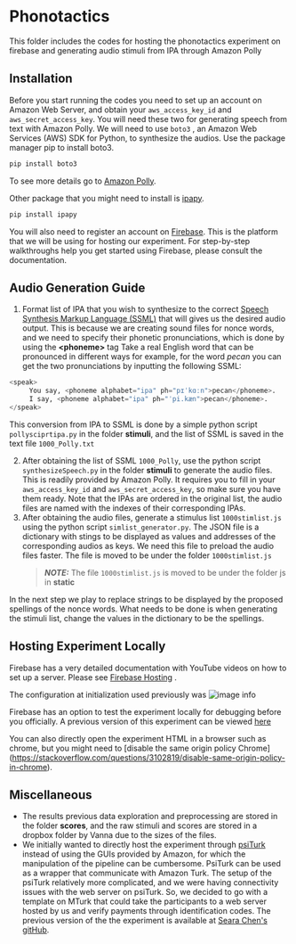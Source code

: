 # Phonotactics

  

This folder includes the codes for hosting the phonotactics experiment on firebase and generating audio stimuli from IPA through Amazon Polly

  

## Installation

  

Before you start running the codes you need to set up an account on Amazon Web Server, and obtain your `aws_access_key_id` and `aws_secret_access_key`. You will need these two for generating speech from text with Amazon Polly. We will need to use `boto3` , an Amazon Web Services (AWS) SDK for Python, to synthesize the audios. Use the package manager pip to install boto3.  
```bash
pip install boto3
```
To see more details go to [Amazon Polly]([https://aws.amazon.com/polly/](https://aws.amazon.com/polly/)). 

Other package that you might need to install is [ipapy]([https://pypi.org/project/ipapy/0.0.1.0/](https://pypi.org/project/ipapy/0.0.1.0/)). 
```bash
pip install ipapy
```
You will also need to register an account on [Firebase]([https://firebase.google.com/](https://firebase.google.com/)). This is the platform that we will be using for hosting our experiment. For step-by-step walkthroughs help you get started using Firebase, please consult the documentation. 
  
 

## Audio Generation Guide

1. Format list of IPA that you wish to synthesize to the correct [Speech Synthesis Markup Language (SSML)]([https://docs.aws.amazon.com/polly/latest/dg/ssml.html](https://docs.aws.amazon.com/polly/latest/dg/ssml.html)) that will gives us the desired audio output.  This is because we are creating sound files for nonce words, and we need to specify their phonetic pronunciations, which is done by using the **\<phoneme>** tag
Take a real English word that can be pronounced in different ways for example, for the word *pecan* you can get the two pronunciations by inputting the following SSML: 
```python
<speak>
	 You say, <phoneme alphabet="ipa" ph="pɪˈkɑːn">pecan</phoneme>. 
	 I say, <phoneme alphabet="ipa" ph="ˈpi.kæn">pecan</phoneme>. 
</speak>
```
This conversion from IPA to SSML is done by a simple python script `pollysciprtipa.py` in the folder **stimuli**, and the list of SSML is saved in the text file `1000_Polly.txt`

2. After obtaining the list of SSML `1000_Polly`,  use the python script `synthesizeSpeech.py` in the folder **stimuli** to generate the audio files. This is readily provided by Amazon Polly. It requires you to fill in your `aws_access_key_id` and `aws_secret_access_key`, so make sure you have them ready. Note that the IPAs are ordered in the original list,  the audio files are named with the indexes of their corresponding IPAs. 
3. After obtaining the audio files, generate a stimulus list `1000stimlist.js` using the python script `simlist_generator.py`. The JSON file is a dictionary with stings to be displayed as values and addresses of the corresponding audios as keys. We need this file to preload the audio files faster.  The file is moved to be under the folder `1000stimlist.js`
	> **_NOTE:_**  The file  `1000stimlist.js`  is moved to be under the folder js in **static**

In the next step we play to replace strings to be displayed by the proposed spellings of the nonce words. What needs to be done is when generating the stimuli list, change the values in the dictionary to be the spellings. 

## Hosting Experiment Locally

Firebase has a very detailed documentation with YouTube videos on how to set up a server. Please see [Firebase Hosting]([https://firebase.google.com/docs/hosting](https://firebase.google.com/docs/hosting)) .

The configuration at initialization used previously was 
![image info](https://phonotactics.s3.ca-central-1.amazonaws.com/Screen+Shot+2020-05-10+at+1.58.06+AM.png)

Firebase has an option to test the experiment locally for debugging before you officially.  A previous version of this experiment can be viewed [here]([https://phonotactics-5b847.firebaseapp.com/](https://phonotactics-5b847.firebaseapp.com/))

You can also directly open the experiment HTML in a browser such as chrome, but you might need to [disable the same origin policy Chrome] (https://stackoverflow.com/questions/3102819/disable-same-origin-policy-in-chrome). 
  

## Miscellaneous
* The results previous data exploration and preprocessing are stored in the folder **scores**, and the raw stimuli and scores are stored in a dropbox folder by Vanna due to the sizes of the files. 
* We initially wanted to directly host the experiment through [psiTurk]([https://psiturk.org/](https://psiturk.org/)) instead of using the GUIs provided by Amazon, for which the manipulation of the pipeline can be cumbersome.  PsiTurk can be used as a wrapper that communicate with Amazon Turk. The setup of the psiTurk relatively more complicated, and we were having connectivity issues with the web server on psiTurk. So, we decided to go with a template on MTurk that could take the participants to a web server hosted by us and verify payments through identification codes. The previous version of the the experiment is available at [Seara Chen's gitHub](https://github.com/SearaChen/productivity_psiturk_experiment). 
